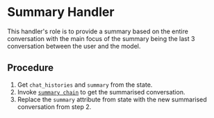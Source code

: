 # Summary Handler

This handler's role is to provide a summary based on the entire conversation with the main focus of the summary being the last 3 conversation between the user and the model. 

## Procedure
1. Get `chat_histories` and `summary` from the state.
2. Invoke [`summary chain`](../developer/chains.md#summary-chain) to get the summarised conversation.
3. Replace the `summary` attribute from state with the new summarised conversation from step 2. 